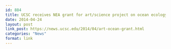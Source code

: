 ```yaml
---
id: 884
title: UCSC receives NEA grant for art/science project on ocean ecology
date: 2014-04-24
layout: post
link_post: https://news.ucsc.edu/2014/04/art-ocean-grant.html
categories: "News"
format: link
---
```

